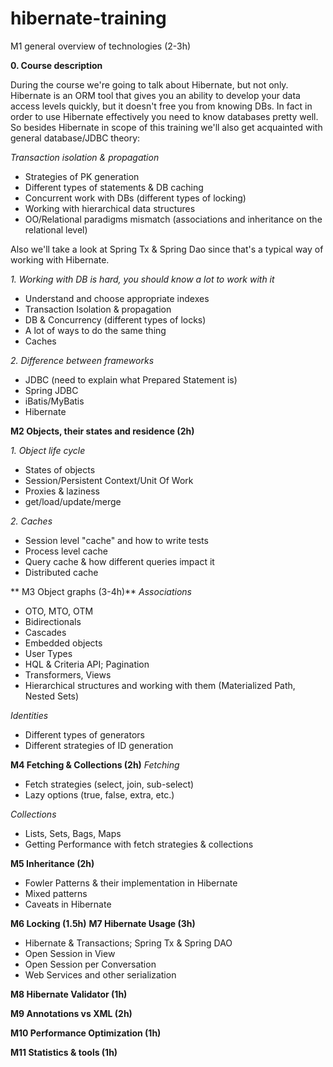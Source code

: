 hibernate-training
==================
M1 general overview of technologies (2-3h)

**0. Course description**

During the course we're going to talk about Hibernate, but not only. Hibernate is an ORM tool that gives you an ability to develop your data access levels quickly, but it doesn't free you from knowing DBs. In fact in order to use Hibernate effectively you need to know databases pretty well. So besides Hibernate in scope of this training we'll also get acquainted with general database/JDBC theory:

*Transaction isolation & propagation*

- Strategies of PK generation 
- Different types of statements & DB caching 
- Concurrent work with DBs (different types of locking) 
- Working with hierarchical data structures 
- OO/Relational paradigms mismatch (associations and inheritance on the relational level) 
 
Also we'll take a look at Spring Tx & Spring Dao since that's a typical way of working with Hibernate.

*1. Working with DB is hard, you should know a lot to work with it*

- Understand and choose appropriate indexes 
- Transaction Isolation & propagation 
- DB & Concurrency (different types of locks) 
- A lot of ways to do the same thing 
- Caches

*2. Difference between frameworks*

- JDBC (need to explain what Prepared Statement is) 
- Spring JDBC 
- iBatis/MyBatis 
- Hibernate

**M2 Objects, their states and residence (2h)**

*1. Object life cycle*

- States of objects 
- Session/Persistent Context/Unit Of Work 
- Proxies & laziness 
- get/load/update/merge

*2. Caches*

- Session level "cache" and how to write tests 
- Process level cache 
- Query cache & how different queries impact it 
- Distributed cache

** M3 Object graphs (3-4h)**
*Associations* 

- OTO, MTO, OTM 
- Bidirectionals 
- Cascades 
- Embedded objects 
- User Types 
- HQL & Criteria API; Pagination 
- Transformers, Views 
- Hierarchical structures and working with them (Materialized Path, Nested Sets)

*Identities*

- Different types of generators 
- Different strategies of ID generation

**M4 Fetching & Collections (2h)**
*Fetching*

- Fetch strategies (select, join, sub-select) 
- Lazy options (true, false, extra, etc.)

*Collections*

- Lists, Sets, Bags, Maps
- Getting Performance with fetch strategies & collections

**M5 Inheritance (2h)**

- Fowler Patterns & their implementation in Hibernate 
- Mixed patterns 
- Caveats in Hibernate

**M6 Locking (1.5h)**
**M7 Hibernate Usage (3h)**

- Hibernate & Transactions; Spring Tx & Spring DAO 
- Open Session in View 
- Open Session per Conversation 
- Web Services and other serialization

**M8 Hibernate Validator (1h)**

**M9 Annotations vs XML (2h)**

**M10 Performance Optimization (1h)**

**M11 Statistics & tools (1h)**